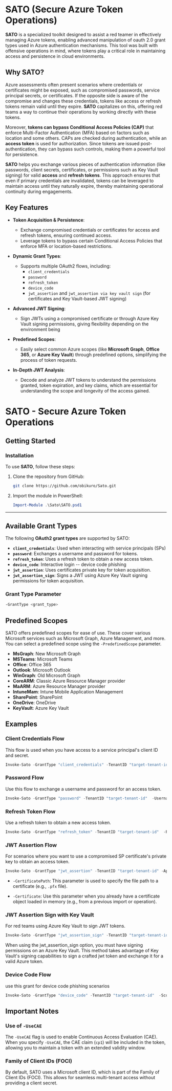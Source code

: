 # SATO (Secure Azure Token Operations)

**SATO**  is a specialized toolkit designed to assist a red teamer in effectively managing Azure tokens, enabling advanced manipulation of oauth 2.0 grant types used in Azure authentication mechanisms. This tool was built with offensive operations in mind, where tokens play a critical role in maintaining access and persistence in cloud environments.

## Why SATO?

Azure assessments often present scenarios where credentials or certificates might be exposed, such as compromised passwords, service principal secrets, or certificates. If the opposite side is aware of the compromise and changes these credentials, tokens like access or refresh tokens remain valid until they expire. **SATO** capitalizes on this, offering red teams a way to continue their operations by working directly with these tokens.

Moreover, **tokens can bypass Conditional Access Policies (CAP)** that enforce Multi-Factor Authentication (MFA) based on factors such as location and some others. CAPs are checked during authentication, while an **access token** is used for authorization. Since tokens are issued post-authentication, they can bypass such controls, making them a powerful tool for persistence.

**SATO** helps you exchange various pieces of authentication information (like passwords, client secrets, certificates, or permissions such as Key Vault signing) for valid **access** and **refresh tokens**. This approach ensures that even if primary credentials are invalidated, tokens can be leveraged to maintain access until they naturally expire, thereby maintaining operational continuity during engagements.

## Key Features

- **Token Acquisition & Persistence**:
   - Exchange compromised credentials or certificates for  access and refresh tokens, ensuring continued access.
   - Leverage tokens to bypass certain Conditional Access Policies that enforce MFA or location-based restrictions.
  
- **Dynamic Grant Types**:
   - Supports multiple OAuth2 flows, including:
     - `client_credentials`
     - `password`
     - `refresh_token`
     - `device_code`
     - `jwt_assertion` and `jwt_assertion via key vault sign` (for certificates and Key Vault-based JWT signing)
  
- **Advanced JWT Signing**:
   - Sign JWTs using a compromised certificate or through Azure Key Vault signing permissions, giving flexibility depending on the environment being 

- **Predefined Scopes**:
   - Easily select common Azure scopes (like **Microsoft Graph**, **Office 365**, or **Azure Key Vault**) through predefined options, simplifying the process of token requests.
  
- **In-Depth JWT Analysis**:
   - Decode and analyze JWT tokens to understand the permissions granted, token expiration, and key claims, which are essential for understanding the scope and longevity of the access gained.
 



# SATO - Secure Azure Token Operations


## Getting Started

### Installation

To use **SATO**, follow these steps:

1. Clone the repository from GitHub:
    ```bash
    git clone https://github.com/obikuro/Sato.git
    ```

2. Import the module in PowerShell:
    ```powershell
    Import-Module .\Sato\SATO.psd1
    ```

---

## Available Grant Types

The following **OAuth2 grant types** are supported by SATO:

- **`client_credentials`**: Used when interacting with service principals (SPs)
- **`password`**: Exchanges a username and password for tokens.
- **`refresh_token`**: Uses a refresh token to obtain a new access token.
- **`device_code`**: Interactive login -- device code phishing
- **`jwt_assertion`**: Uses certificates private key for token acquisition.
- **`jwt_assertion_sign`**: Signs a JWT using Azure Key Vault signing permissions for token acquisition.

### Grant Type Parameter

```bash
-GrantType <grant_type>
```


## Predefined Scopes

SATO offers predefined scopes for ease of use. These cover various Microsoft services such as Microsoft Graph, Azure Management, and more. You can select a predefined scope using the `-PredefinedScope` parameter.

- **MsGraph**: New Microsoft Graph
- **MSTeams**: Microsoft Teams
- **Office**: Office 365
- **Outlook**: Microsoft Outlook
- **WinGraph**: Old Microsoft Graph
- **CoreARM**: Classic Azure Resource Manager provider
- **MaARM**: Azure Resource Manager provider
- **IntuneMam**: Intune Mobile Application Management
- **SharePoint**: SharePoint
- **OneDrive**: OneDrive
- **KeyVault**: Azure Key Vault


## Examples

### Client Credentials Flow

This flow is used when you have access to a service principal's client ID and secret.

```powershell
Invoke-Sato -GrantType "client_credentials" -TenantID "target-tenant-id" -ClientID "target-SP-id" -ClientSecret "target-SP-secret" -PredefinedScope WinGraph
```

### Password Flow
Use this flow to exchange a username and password for an access token.

```powershell
Invoke-Sato -GrantType "password" -TenantID "target-tenant-id"  -Username "user@domain.com" -Password "target-user-password" -PredefinedScope WinGraph
```
### Refresh Token Flow
Use a refresh token to obtain a new access token.

```powershell
Invoke-Sato -GrantType "refresh_token" -TenantID "target-tenant-id"  -RefreshToken "target-refresh-token" -Scope "<https://management.azure.com/.default>"
```

### JWT Assertion Flow
For scenarios where you want to use a compromised SP certificate's private key to obtain an access token.

```powershell
Invoke-Sato -GrantType "jwt_assertion" -TenantID "target-tenant-id" -AppID "target-sp-id" -CertificatePath "C:\\path-to\\cert.pfx"
```

- `-CertificatePath`: This parameter is used to specify the file path to a certificate (e.g., `.pfx` file). 
  
- `-Certificate`: Use this parameter when you already have a certificate object loaded in memory (e.g., from a previous import or operation). 


### JWT Assertion Sign with Key Vault
For red teams using Azure Key Vault to sign JWT tokens.

```powershell
Invoke-Sato -GrantType "jwt_assertion_sign" -TenantID "target-tenant-id" -AppID "target-sp-id" -KeyVaultName "key vault-name" -CertName "certificate-name" -KeyToken "keyvault-access-token"
```
When using the jwt_assertion_sign option, you must have signing permissions on an Azure Key Vault. This method takes advantage of Key Vault's signing capabilities to sign a crafted jwt token and exchange it for a valid Azure token.


### Device Code Flow
use this grant for device code phishing scenarios

```powershell
Invoke-Sato -GrantType "device_code" -TenantID "target-tenant-id"  -Scope "<https://graph.microsoft.com/.default>"
```


## Important Notes

### Use of `-UseCAE`

The `-UseCAE` flag is used to enable Continuous Access Evaluation (CAE). When you specify `-UseCAE`, the CAE claim (`cp1`) will be included in the token, allowing you to maintain a token with an extended validity window. 

### Family of Client IDs (FOCI)
By default, SATO uses a Microsoft client ID, which is part of the Family of Client IDs (FOCI). This allows for seamless multi-tenant access without providing a client secret.





